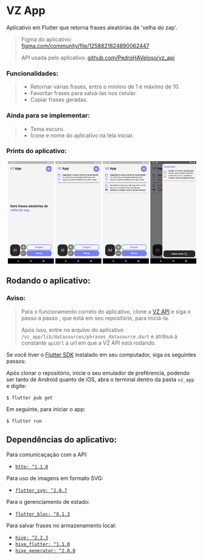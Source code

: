   # VZ App

Aplicativo em Flutter que retorna frases aleatórias de 'velha do zap'.

> Figma do aplicativo: [figma.com/community/file/1258821624890062447](https://www.figma.com/community/file/1258821624890062447)
> 
> API usada pelo aplicativo: [github.com/PedroHAVeloso/vz_api](https://github.com/PedroHAVeloso/vz_api)

### Funcionalidades:
>- Retornar várias frases, entre o minímo de 1 e máximo de 10.
>- Favoritar frases para salvá-las nos celular.
>- Copiar frases geradas.

### Ainda para se implementar:
>- Tema escuro.
>- Ícone e nome do aplicativo na tela inicial.


### Prints do aplicativo:
<div width="100%" align="center">
  <img width="24%" src="https://raw.githubusercontent.com/PedroHAVeloso/vz_app/Develop/app_prints/print01.png">
  <img width="24%" src="https://raw.githubusercontent.com/PedroHAVeloso/vz_app/Develop/app_prints/print02.png">
  <img width="24%" src="https://raw.githubusercontent.com/PedroHAVeloso/vz_app/Develop/app_prints/print03.png">
  <img width="24%" src="https://raw.githubusercontent.com/PedroHAVeloso/vz_app/Develop/app_prints/print04.png">
</div>

## Rodando o aplicativo:
### Aviso:
> Para o funcionamento correto do aplicativo, clone a [VZ API](https://github.com/PedroHAVeloso/vz_api) e siga o passo a passo , que está em seu repositório, para iniciá-la.
> 
> Após isso, entre no arquivo do aplicativo `/vz_app/lib/datasources/phrases_datasource.dart` e atribua à constante `apiUrl` a url em que a VZ API está rodando.

Se você tiver o [Flutter SDK](https://docs.flutter.dev/get-started/install) instalado em seu computador, siga os seguintes passos:

Após clonar o repositório, inicie o seu emulador de prefêrencia, podendo ser tanto de Android quanto de iOS, abra o terminal dentro da pasta `vz_app` e digite:

	$ flutter pub get

Em seguinte, para iniciar o app:

	$ flutter run
	
## Dependências do aplicativo:
Para comunicaçação com a API:
- [`http: ^1.1.0`](https://pub.dev/packages/http)

Para uso de imagens em formato SVG:
- [`flutter_svg: ^2.0.7`](https://pub.dev/packages/flutter_svg)

Para o gerenciamento de estado:
- [`flutter_bloc: ^8.1.3`](https://pub.dev/packages/flutter_bloc)

Para salvar frases no armazenamento local:
- [`hive: ^2.2.3`](https://pub.dev/packages/hive)
- [`hive_flutter: ^1.1.0`](https://pub.dev/packages/hive_flutter)
- [`hive_generator: ^2.0.0`](https://pub.dev/packages/hive_generator)
